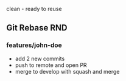 clean - ready to reuse

## Git Rebase RND

### features/john-doe
- add 2 new commits
- push to remote and open PR
- merge to develop with squash and merge